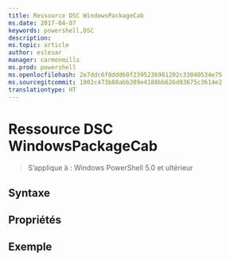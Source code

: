 ```yaml
---
title: Ressource DSC WindowsPackageCab
ms.date: 2017-04-07
keywords: powershell,DSC
description: 
ms.topic: article
author: eslesar
manager: carmonmills
ms.prod: powershell
ms.openlocfilehash: 2e7ddc6f0ddd60f2395236981202c33040534e75
ms.sourcegitcommit: 1002c473b88abb209e4188bb626d93675c3614e2
translationtype: HT
---
```

# <a name="dsc-windowspackagecab-resource"></a>Ressource DSC WindowsPackageCab

> S’applique à : Windows PowerShell 5.0 et ultérieur


## <a name="syntax"></a>Syntaxe



## <a name="properties"></a>Propriétés




## <a name="example"></a>Exemple